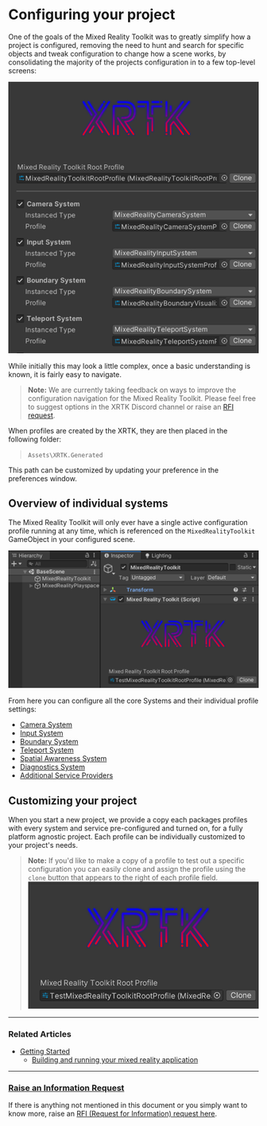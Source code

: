 # Configuring your project

One of the goals of the Mixed Reality Toolkit was to greatly simplify how a project is configured, removing the need to hunt and search for specific objects and tweak configuration to change how a scene works, by consolidating the majority of the projects configuration in to a few top-level screens:

![Mixed Reality Toolkit Configuration](../images/Configuration/MixedRealityToolkitConfiguration.png)

While initially this may look a little complex, once a basic understanding is known, it is fairly easy to navigate.

> **Note:** We are currently taking feedback on ways to improve the configuration navigation for the Mixed Reality Toolkit.  Please feel free to suggest options in the XRTK Discord channel or raise an [RFI request](https://github.com/XRTK/XRTK-Core/issues/new?assignees=&labels=question&template=request_for_information.md&title=).

When profiles are created by the XRTK, they are then placed in the following folder:

> `Assets\XRTK.Generated`

This path can be customized by updating your preference in the preferences window.

## Overview of individual systems

The Mixed Reality Toolkit will only ever have a single active configuration profile running at any time, which is referenced on the `MixedRealityToolkit` GameObject in your configured scene.

![Main Configuration Profile](../images/Configuration/MixedRealityProfileView.png)

From here you can configure all the core Systems and their individual profile settings:

* [Camera System](systems/01-camera-system.md)
* [Input System](systems/02-input-system.md)
* [Boundary System](systems/03-boundary-system.md)
* [Teleport System](systems/04-teleporting-system.md)
* [Spatial Awareness System](systems/05-spatial-awareness-system.md)
* [Diagnostics System](systems/06-diagnostics-system.md)
* [Additional Service Providers](systems/07-additional-serivce-providers.md)

## Customizing your project

When you start a new project, we provide a copy each packages profiles with every system and service pre-configured and turned on, for a fully platform agnostic project. Each profile can be individually customized to your project's needs.

> **Note:** If you'd like to make a copy of a profile to test out a specific configuration you can easily clone and assign the profile using the `clone` button that appears to the right of each profile field.
![Clone Profile Button](../images/Configuration/MixedRealityProfileCloneButton.png)

---

### Related Articles

* [Getting Started](00-GettingStarted.md#getting-started-with-the-mixed-reality-toolkit)
  * [Building and running your mixed reality application](00-GettingStarted.md#build-and-play)

---

### [**Raise an Information Request**](https://github.com/XRTK/XRTK-Core/issues/new?assignees=&labels=question&template=request_for_information.md&title=)

If there is anything not mentioned in this document or you simply want to know more, raise an [RFI (Request for Information) request here](https://github.com/XRTK/XRTK-Core/issues/new?assignees=&labels=question&template=request_for_information.md&title=).
